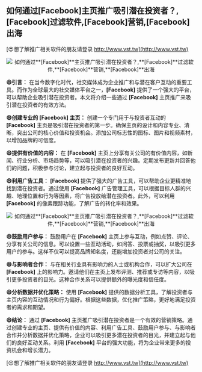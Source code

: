 ## **如何通过**[Facebook]**主页推广吸引潜在投资者？,**[Facebook]**过滤软件,**[Facebook]**营销,**[Facebook]**出海**

[😍想了解推广相关软件的朋友请登录 http://www.vst.tw](http://www.vst.tw)

 <center><img src="https://vst.tw/MP4/tuiguang/png/7.png" alt="如何通过**[Facebook]**主页推广吸引潜在投资者？,**[Facebook]**过滤软件,**[Facebook]**营销,**[Facebook]**出海"></center>

**😄引言：**
在当今数字化时代，社交媒体成为企业推广和与潜在客户互动的重要工具。而作为全球最大的社交媒体平台之一，**[Facebook]** 提供了一个强大的平台，可以帮助企业吸引潜在投资者。本文将介绍一些通过 **[Facebook]** 主页推广来吸引潜在投资者的有效方法。

**😄创建专业的 **[Facebook]** 主页：**
创建一个专门用于与投资者互动的 **[Facebook]** 主页是吸引潜在投资者的第一步。确保主页的设计和内容专业、清晰，突出公司的核心价值和投资机会。添加公司标志性的图标、图片和视频素材，以增加品牌的可信度。

**😄提供有价值的内容：**
在 **[Facebook]** 主页上分享有关公司的有价值内容，如新闻、行业分析、市场趋势等，可以吸引潜在投资者的兴趣。定期发布更新并回答他们的问题，积极参与讨论，建立起与投资者的良好互动。

**😄利用广告工具：**
**[Facebook]** 提供了强大的广告工具，可以帮助企业更精准地找到潜在投资者。通过使用 **[Facebook]** 广告管理工具，可以根据目标人群的兴趣、地理位置和行为等因素，将广告投放给潜在投资者。此外，可以利用 **[Facebook]** 的像素跟踪功能，了解广告的转化率和效果。

 <center><img src="https://vst.tw/MP4/tuiguang/png/4.png" alt="如何通过**[Facebook]**主页推广吸引潜在投资者？,**[Facebook]**过滤软件,**[Facebook]**营销,**[Facebook]**出海"></center>

**😄鼓励用户参与：**
鼓励用户在 **[Facebook]** 主页上参与互动，例如点赞、评论、分享有关公司的信息。可以设置一些互动活动，如问答、投票或抽奖，以吸引更多用户的参与。这样不仅可以提高品牌知名度，还能增加投资者对公司的关注。

**😄与影响者合作：**
与在相关行业具有影响力的人士或机构合作，可以扩大公司在 **[Facebook]** 上的影响力。邀请他们在主页上发布评测、推荐或专访等内容，以吸引更多投资者的目光。这种合作关系可以提供额外的曝光度和信任度。

**😄分析数据并优化策略：**
使用 **[Facebook]** 提供的数据分析工具，了解投资者与主页内容的互动情况和行为偏好。根据这些数据，优化推广策略，更好地满足投资者的需求和期望。

**😄结论：**
通过 **[Facebook]** 主页推广吸引潜在投资者是一个有效的营销策略。通过创建专业的主页、提供有价值的内容、利用广告工具、鼓励用户参与、与影响者合作并分析数据并优化策略，企业可以吸引更多潜在投资者的目光，并建立起与他们的良好互动关系。利用 **[Facebook]** 平台的强大功能，将为企业带来更多的投资机会和增长潜力。

[😍想了解推广相关软件的朋友请登录 http://www.vst.tw](http://www.vst.tw)



